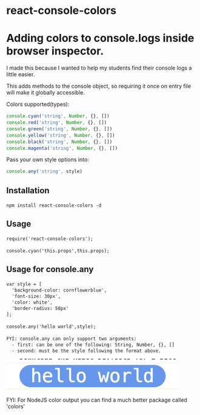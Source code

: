 # react-console-colors
Adding colors to console.logs inside browser inspector.
=========

I made this because I wanted to help my students find their console logs a little easier.

This adds methods to the console object, so requiring it once on entry file will make it globally accessible.

Colors supported(types):
```js
console.cyan('string', Number, {}, [])
console.red('string', Number, {}, [])
console.green('string', Number, {}, [])
console.yellow('string', Number, {}, [])
console.black('string', Number, {}, [])
console.magenta('string', Number, {}, [])
```

Pass your own style options into:
```js
console.any('string', style)
```

## Installation

  `npm install react-console-colors -d`

## Usage

    require('react-console-colors');

    console.cyan('this.props',this.props);

## Usage for console.any

    var style = [
      'background-color: cornflowerblue',
      'font-size: 30px',
      'color: white',
      'border-radius: 50px'
    ];

    console.any('hello world',style);

    FYI: console.any can only support two arguments:
      - first: can be one of the following: String, Number, {}, []
      - second: must be the style following the format above.

<img src="./img.png" width="450"/>



FYI: For NodeJS color output you can find a much better package called 'colors'